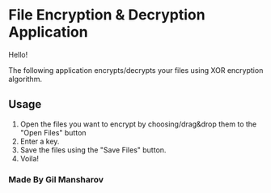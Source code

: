 # File Encryption & Decryption Application

  Hello!

  The following application encrypts/decrypts your files using XOR encryption algorithm.

## Usage

   1. Open the files you want to encrypt by choosing/drag&drop them to the "Open Files" button
   2. Enter a key.
   3. Save the files using the "Save Files" button.
   4. Voila!

### Made By Gil Mansharov

